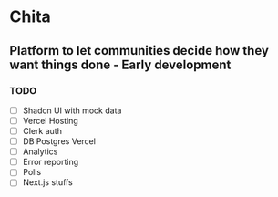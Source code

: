 # Chita

## Platform to let communities decide how they want things done - Early development

### TODO

- [ ] Shadcn UI with mock data
- [ ] Vercel Hosting
- [ ] Clerk auth
- [ ] DB Postgres Vercel
- [ ] Analytics
- [ ] Error reporting
- [ ] Polls
- [ ] Next.js stuffs
